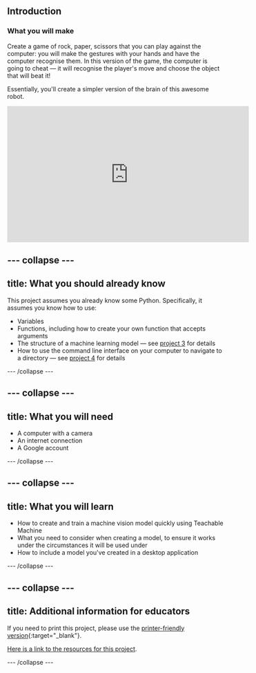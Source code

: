 ## Introduction

### What you will make
Create a game of rock, paper, scissors that you can play against the computer: you will make the gestures with your hands and have the computer recognise them. In this version of the game, the computer is going to cheat — it will recognise the player's move and choose the object that will beat it!

Essentially, you'll create a simpler version of the brain of this awesome robot.

<iframe width="560" height="315" src="https://www.youtube-nocookie.com/embed/Qb5UIPeFClM?controls=0&amp;start=3" frameborder="0" allow="accelerometer; autoplay; clipboard-write; encrypted-media; gyroscope; picture-in-picture" allowfullscreen></iframe>

--- collapse ---
---
title: What you should already know
---
This project assumes you already know some Python. Specifically, it assumes you know how to use:

+ Variables
+ Functions, including how to create your own function that accepts arguments
+ The structure of a machine learning model — see [project 3](#) for details
+ How to use the command line interface on your computer to navigate to a directory — see [project 4](#) for details

--- /collapse ---

--- collapse ---
---
title: What you will need
---

+ A computer with a camera
+ An internet connection
+ A Google account

--- /collapse ---

--- collapse ---
---
title: What you will learn
---

+ How to create and train a machine vision model quickly using Teachable Machine
+ What you need to consider when creating a model, to ensure it works under the circumstances it will be used under
+ How to include a model you've created in a desktop application

--- /collapse ---

--- collapse ---
---
title: Additional information for educators
---

If you need to print this project, please use the [printer-friendly version](https://projects.raspberrypi.org/en/projects/trained-vision-app/print){:target="_blank"}.

[Here is a link to the resources for this project](http://rpf.io/trained-vision-app-go).

--- /collapse ---
